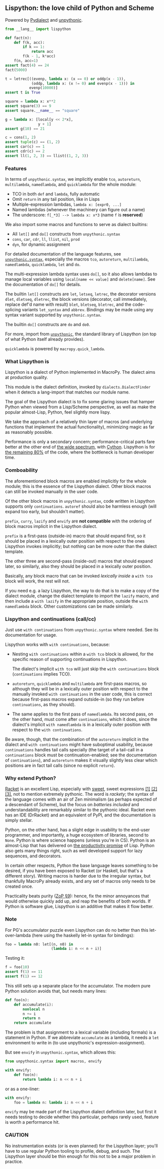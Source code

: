 ## Lispython: the love child of Python and Scheme

Powered by [Pydialect](https://github.com/Technologicat/pydialect) and
[unpythonic](https://github.com/Technologicat/unpythonic).

```python
from __lang__ import lispython

def fact(n):
    def f(k, acc):
        if k == 1:
            return acc
        f(k - 1, k*acc)
    f(n, acc=1)
assert fact(4) == 24
fact(5000)

t = letrec[((evenp, lambda x: (x == 0) or oddp(x - 1)),
            (oddp, lambda x: (x != 0) and evenp(x - 1))) in
           evenp(10000)]
assert t is True

square = lambda x: x**2
assert square(3) == 9
assert square.__name__ == "square"

g = lambda x: [local[y << 2*x],
               y + 1]
assert g(10) == 21

c = cons(1, 2)
assert tuple(c) == (1, 2)
assert car(c) == 1
assert cdr(c) == 2
assert ll(1, 2, 3) == llist((1, 2, 3))
```

### Features

In terms of ``unpythonic.syntax``, we implicitly enable ``tco``, ``autoreturn``,
``multilambda``, ``namedlambda``, and ``quicklambda`` for the whole module:

  - TCO in both ``def`` and ``lambda``, fully automatic
  - Omit ``return`` in any tail position, like in Lisps
  - Multiple-expression lambdas, ``lambda x: [expr0, ...]``
  - Named lambdas (whenever the machinery can figure out a name)
  - The underscore: ``f[_*3] --> lambda x: x*3`` (name ``f`` is **reserved**)

We also import some macros and functions to serve as dialect builtins:

  - All ``let[]`` and ``do[]`` constructs from ``unpythonic.syntax``
  - ``cons``, ``car``, ``cdr``, ``ll``, ``llist``, ``nil``, ``prod``
  - ``dyn``, for dynamic assignment

For detailed documentation of the language features, see
[``unpythonic.syntax``](https://github.com/Technologicat/unpythonic/tree/master/macro_extras),
especially the macros ``tco``, ``autoreturn``, ``multilambda``,
``namedlambda``, ``quicklambda``, ``let`` and ``do``.

The multi-expression lambda syntax uses ``do[]``, so it also allows lambdas
to manage local variables using ``local[name << value]`` and ``delete[name]``.
See the documentation of ``do[]`` for details.

The builtin ``let[]`` constructs are ``let``, ``letseq``, ``letrec``, the
decorator versions ``dlet``, ``dletseq``, ``dletrec``, the block
versions (decorator, call immediately, replace def'd name with result)
``blet``, ``bletseq``, ``bletrec``, and the code-splicing variants
``let_syntax`` and ``abbrev``. Bindings may be made using any syntax variant
supported by ``unpythonic.syntax``.

The builtin ``do[]`` constructs are ``do`` and ``do0``.

For more, import from [``unpythonic``](https://github.com/Technologicat/unpythonic), the standard library of Lispython
(on top of what Python itself already provides).

``quicklambda`` is powered by ``macropy.quick_lambda``.


### What Lispython is

Lispython is a dialect of Python implemented in MacroPy. The dialect aims at
production quality.

This module is the dialect definition, invoked by ``dialects.DialectFinder``
when it detects a lang-import that matches our module name.

The goal of the Lispython dialect is to fix some glaring issues that hamper
Python when viewed from a Lisp/Scheme perspective, as well as make the popular
almost-Lisp, Python, feel slightly more lispy.

We take the approach of a relatively thin layer of macros (and underlying
functions that implement the actual functionality), minimizing magic as far as
reasonably possible.

Performance is only a secondary concern; performance-critical parts fare better
at the other end of [the wide spectrum](https://en.wikipedia.org/wiki/Wide-spectrum_language),
with [Cython](http://cython.org/).
Lispython is for [the remaining 80%](https://en.wikipedia.org/wiki/Pareto_principle)
of the code, where the bottleneck is human developer time.


### Comboability

The aforementioned block macros are enabled implicitly for the whole module;
this is the essence of the Lispython dialect. Other block macros can still be
invoked manually in the user code.

Of the other block macros in ``unpythonic.syntax``, code written in Lispython
supports only ``continuations``. ``autoref`` should also be harmless enough
(will expand too early, but shouldn't matter).

``prefix``, ``curry``, ``lazify`` and ``envify`` are **not compatible** with
the ordering of block macros implicit in the Lispython dialect.

``prefix`` is a first-pass (outside-in) macro that should expand first, so
it should be placed in a lexically outer position with respect to the ones
Lispython invokes implicitly; but nothing can be more outer than the
dialect template.

The other three are second-pass (inside-out) macros that should expand later,
so similarly, also they should be placed in a lexically outer position.

Basically, any block macro that can be invoked *lexically inside* a ``with tco``
block will work, the rest will not.

If you need e.g. a lazy Lispython, the way to do that is to make a copy of the
dialect module, change the dialect template to import the ``lazify`` macro, and
then include a ``with lazify`` in the appropriate position, outside the
``with namedlambda`` block. Other customizations can be made similarly.


### Lispython and continuations (call/cc)

Just use ``with continuations`` from ``unpythonic.syntax`` where needed.
See its documentation for usage.

Lispython works with ``with continuations``, because:

  - Nesting ``with continuations`` within a ``with tco`` block is allowed,
    for the specific reason of supporting continuations in Lispython.

    The dialect's implicit ``with tco`` will just skip the ``with continuations``
    block (``continuations`` implies TCO).

  - ``autoreturn``, ``quicklambda`` and ``multilambda`` are first-pass macros,
    so although they will be in a lexically outer position with respect to the
    manually invoked ``with continuations`` in the user code, this is correct
    because first-pass macros expand outside-in (so they run before
    ``continuations``, as they should).

  - The same applies to the first pass of ``namedlambda``. Its second pass,
    on the other hand, must come after ``continuations``, which it does, since
    the dialect's implicit ``with namedlambda`` is in a lexically outer position
    with respect to the ``with continuations``.

Be aware, though, that the combination of the ``autoreturn`` implicit in the
dialect and ``with continuations`` might have suboptimal usability, because
``continuations`` handles tail calls specially (the target of a tail-call in a
``continuations`` block must be continuation-enabled; see the documentation of
``continuations``), and ``autoreturn`` makes it visually slightly less clear
which positions are in fact tail calls (since no explicit ``return``).


### Why extend Python?

[Racket](https://racket-lang.org/) is an excellent Lisp, especially with
[sweet](https://docs.racket-lang.org/sweet/),
sweet expressions [[1]](https://sourceforge.net/projects/readable/)
[[2]](https://srfi.schemers.org/srfi-110/srfi-110.html)
[[3]](https://srfi.schemers.org/srfi-105/srfi-105.html), not to
mention extremely pythonic. The word is *rackety*; the syntax of the language
comes with an air of Zen minimalism (as perhaps expected of a descendant of
Scheme), but the focus on *batteries included* and understandability are
remarkably similar to the pythonic ideal. Racket even has an IDE (DrRacket)
and an equivalent of PyPI, and the documentation is simply stellar.

Python, on the other hand, has a slight edge in usability to the end-user
programmer, and importantly, a huge ecosystem of libraries, second to ``None``.
Python is where science happens (unless you're in CS). Python is an almost-Lisp
that has delivered on [the productivity promise](http://paulgraham.com/icad.html) of Lisp.
Python also gets many things right, such as well developed support for lazy
sequences, and decorators.

In certain other respects, Python the base language leaves something to be desired,
if you have been exposed to Racket (or Haskell, but that's a different story).
Writing macros is harder due to the irregular syntax, but thankfully MacroPy
already exists, and any set of macros only needs to be created once.

Practicality beats purity ([ZoP §9](https://www.python.org/dev/peps/pep-0020/)):
hence, fix the minor annoyances that would otherwise quickly add up, and reap
the benefits of both worlds. If Python is software glue, Lispython is an
additive that makes it flow better.


### Note

For PG's accumulator puzzle even Lispython can do no better than this
let-over-lambda (here using the haskelly let-in syntax for bindings):

```python
foo = lambda n0: let[(n, n0) in
                     (lambda i: n << n + i)]
```

Testing it:

```python
f = foo(10)
assert f(1) == 11
assert f(1) == 12
```

This still sets up a separate place for the accumulator. The modern pure Python
solution avoids that, but needs many lines:

```python
def foo(n):
    def accumulate(i):
        nonlocal n
        n += i
        return n
    return accumulate
```

The problem is that assignment to a lexical variable (including formals) is a
statement in Python. If we abbreviate ``accumulate`` as a lambda, it needs a
``let`` environment to write in (to use unpythonic's expression-assignment).

But see ``envify`` in ``unpythonic.syntax``, which allows this:

```python
from unpythonic.syntax import macros, envify

with envify:
    def foo(n):
        return lambda i: n << n + i
```

or as a one-liner:

```python
with envify:
    foo = lambda n: lambda i: n << n + i
```

``envify`` may be made part of the Lispython dialect definition later, but
first it needs testing to decide whether this particular, perhaps rarely used,
feature is worth a performance hit.


### CAUTION

No instrumentation exists (or is even planned) for the Lispython layer; you'll
have to use regular Python tooling to profile, debug, and such. The Lispython
layer should be thin enough for this not to be a major problem in practice.
